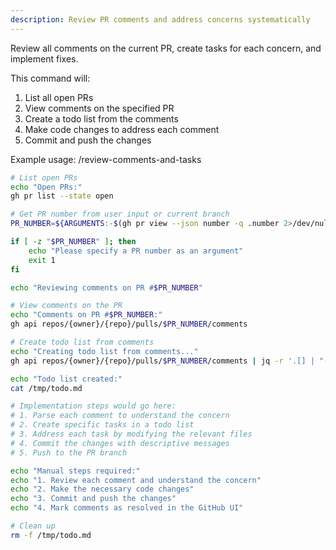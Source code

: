 ```yaml
---
description: Review PR comments and address concerns systematically
---
```


Review all comments on the current PR, create tasks for each concern, and implement fixes.

This command will:
1. List all open PRs
2. View comments on the specified PR
3. Create a todo list from the comments
4. Make code changes to address each comment
5. Commit and push the changes

Example usage: /review-comments-and-tasks

```bash
# List open PRs
echo "Open PRs:"
gh pr list --state open

# Get PR number from user input or current branch
PR_NUMBER=${ARGUMENTS:-$(gh pr view --json number -q .number 2>/dev/null || echo "")}

if [ -z "$PR_NUMBER" ]; then
    echo "Please specify a PR number as an argument"
    exit 1
fi

echo "Reviewing comments on PR #$PR_NUMBER"

# View comments on the PR
echo "Comments on PR #$PR_NUMBER:"
gh api repos/{owner}/{repo}/pulls/$PR_NUMBER/comments

# Create todo list from comments
echo "Creating todo list from comments..."
gh api repos/{owner}/{repo}/pulls/$PR_NUMBER/comments | jq -r '.[] | "- [ ] Address comment on " + .path + " at line " + (.line|tostring) + ": " + .body' > /tmp/todo.md

echo "Todo list created:"
cat /tmp/todo.md

# Implementation steps would go here:
# 1. Parse each comment to understand the concern
# 2. Create specific tasks in a todo list
# 3. Address each task by modifying the relevant files
# 4. Commit the changes with descriptive messages
# 5. Push to the PR branch

echo "Manual steps required:"
echo "1. Review each comment and understand the concern"
echo "2. Make the necessary code changes"
echo "3. Commit and push the changes"
echo "4. Mark comments as resolved in the GitHub UI"

# Clean up
rm -f /tmp/todo.md
```